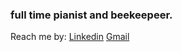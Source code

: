 ### full time pianist and beekeepeer. 
Reach me by: [Linkedin](https://www.linkedin.com/in/brianemai/) [Gmail](mailto:brianm17055@gmail.com)

